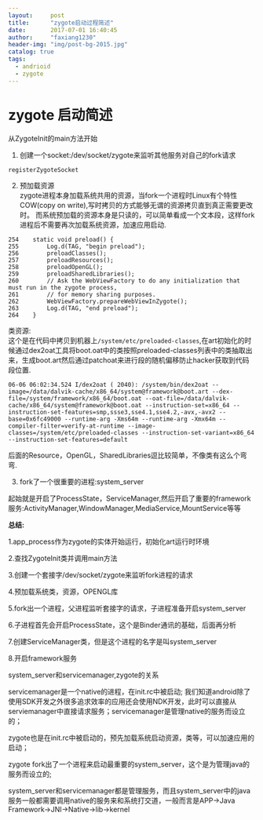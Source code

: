 ```yaml
---
layout:     post
title:      "zygote启动过程简述"
date:       2017-07-01 16:40:45
author:     "faxiang1230"
header-img: "img/post-bg-2015.jpg"
catalog: true
tags:
  - andrioid
  - zygote
---
```

# zygote 启动简述
从ZygoteInit的main方法开始  
1. 创建一个socket:/dev/socket/zygote来监听其他服务对自己的fork请求
```
registerZygoteSocket
```
2. 预加载资源  
zygote进程本身加载系统共用的资源，当fork一个进程时Linux有个特性COW(copy on write),写时拷贝的方式能够无谓的资源拷贝直到真正需要更改时。
而系统预加载的资源本身是只读的，可以简单看成一个文本段，这样fork进程后不需要再次加载系统资源，加速应用启动.
```
254    static void preload() {
255        Log.d(TAG, "begin preload");
256        preloadClasses();
257        preloadResources();
258        preloadOpenGL();
259        preloadSharedLibraries();
260        // Ask the WebViewFactory to do any initialization that must run in the zygote process,
261        // for memory sharing purposes.
262        WebViewFactory.prepareWebViewInZygote();
263        Log.d(TAG, "end preload");
264    }
```
类资源:  
这个是在代码中拷贝到机器上`/system/etc/preloaded-classes`,在art初始化的时候通过dex2oat工具将boot.oat中的类按照preloaded-classes列表中的类抽取出来，生成boot.art然后通过patchoat来进行段的随机偏移防止hacker获取到代码段位置.
```
06-06 06:02:34.524 I/dex2oat ( 2040): /system/bin/dex2oat --image=/data/dalvik-cache/x86_64/system@framework@boot.art --dex-file=/system/framework/x86_64/boot.oat --oat-file=/data/dalvik-cache/x86_64/system@framework@boot.oat --instruction-set=x86_64 --instruction-set-features=smp,ssse3,sse4.1,sse4.2,-avx,-avx2 --base=0x6fc49000 --runtime-arg -Xms64m --runtime-arg -Xmx64m --compiler-filter=verify-at-runtime --image-classes=/system/etc/preloaded-classes --instruction-set-variant=x86_64 --instruction-set-features=default
```
后面的Resource，OpenGL，SharedLibraries逗比较简单，不像类有这么个弯弯.

3. fork了一个很重要的进程:system_server

起始就是开启了ProcessState，ServiceManager,然后开启了重要的framework服务:ActivityManager,WindowManager,MediaService,MountService等等

**总结:**

1.app_process作为zygote的实体开始运行，初始化art运行时环境

2.查找ZygoteInit类并调用main方法

3.创建一个套接字/dev/socket/zygote来监听fork进程的请求

4.预加载系统类，资源，OPENGL库

5.fork出一个进程，父进程监听套接字的请求，子进程准备开启system_server

6.子进程首先会开启ProcessState，这个是Binder通讯的基础，后面再分析

7.创建ServiceManager类，但是这个进程的名字是叫system_server

8.开启framework服务

system_server和servicemanager,zygote的关系

servicemanager是一个native的进程，在init.rc中被启动;
我们知道android除了使用SDK开发之外很多追求效率的应用还会使用NDK开发，此时可以直接从serviemanager中直接请求服务；servicemanager是管理native的服务而设立的；

zygote也是在init.rc中被启动的，预先加载系统启动资源，类等，可以加速应用的启动；

zygote fork出了一个进程来启动最重要的system_server，这个是为管理java的服务而设立的;

system_server和servicemanager都是管理服务，而且system_server中的java服务一般都需要调用native的服务来和系统打交道，一般而言是APP->Java Framework->JNI->Native->lib->kernel
